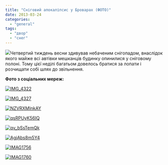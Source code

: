 ```yaml
---
title: "Сніговий апокаліпсис у Броварах (ФОТО)"
date: 2013-03-24
categories: 
  - "general"
tags: 
  - "двор"
  - "снег"
---
```


[![](http://shevchenko4a.brovary.org/wp-content/uploads/2013/03/Untitled-300x148.png)](http://shevchenko4a.brovary.org/wp-content/uploads/2013/03/Untitled.png)Четвертий тиждень весни здивував небаченим снігопадом, внаслідок якого майже всі автівки мешканців будинку опинилися у сніговому полоні. Тому цієї неділі багатьом довелось братися за лопати і розчищати собі шлях до звільнення.

**Фото з соціальних мереж:** <!--more-->

[![IMG_4322](http://shevchenko4a.brovary.org/wp-content/uploads/2013/03/IMG_4322-1024x768.jpg)](http://shevchenko4a.brovary.org/wp-content/uploads/2013/03/IMG_4322.jpg)

[![IMG_4327](http://shevchenko4a.brovary.org/wp-content/uploads/2013/03/IMG_4327-1024x768.jpg)](http://shevchenko4a.brovary.org/wp-content/uploads/2013/03/IMG_4327.jpg)

[![NZVRXMInkAY](http://shevchenko4a.brovary.org/wp-content/uploads/2013/03/NZVRXMInkAY-1024x768.jpg)](http://shevchenko4a.brovary.org/wp-content/uploads/2013/03/NZVRXMInkAY.jpg)

[![qsRPUyK56IQ](http://shevchenko4a.brovary.org/wp-content/uploads/2013/03/qsRPUyK56IQ-1024x768.jpg)](http://shevchenko4a.brovary.org/wp-content/uploads/2013/03/qsRPUyK56IQ.jpg)

[![qv_bSsTemQk](http://shevchenko4a.brovary.org/wp-content/uploads/2013/03/qv_bSsTemQk-1024x768.jpg)](http://shevchenko4a.brovary.org/wp-content/uploads/2013/03/qv_bSsTemQk.jpg)

[![AgjAbs8m5Y4](http://shevchenko4a.brovary.org/wp-content/uploads/2013/03/AgjAbs8m5Y4-1024x768.jpg)](http://shevchenko4a.brovary.org/wp-content/uploads/2013/03/AgjAbs8m5Y4.jpg)

[![IMAG1756](http://shevchenko4a.brovary.org/wp-content/uploads/2013/03/IMAG1756-1024x613.jpg)](http://shevchenko4a.brovary.org/wp-content/uploads/2013/03/IMAG1756.jpg)

[![IMAG1760](http://shevchenko4a.brovary.org/wp-content/uploads/2013/03/IMAG1760-1024x613.jpg)](http://shevchenko4a.brovary.org/wp-content/uploads/2013/03/IMAG1760.jpg)
